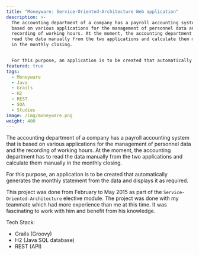 ```yaml
---
title: "Moneyware: Service-Oriented-Architecture Web application"
description: >-
  The accounting department of a company has a payroll accounting system that is
  based on various applications for the management of personnel data and the
  recording of working hours. At the moment, the accounting department has to
  read the data manually from the two applications and calculate them manually
  in the monthly closing.


  For this purpose, an application is to be created that automatically generates the monthly statement from the data and displays it as required.
featured: true
tags:
  - Moneyware
  - Java
  - Grails
  - H2
  - REST
  - SOA
  - Studies
image: /img/moneyware.png
weight: 400
---
```

The accounting department of a company has a payroll accounting system that is based on various applications for the management of personnel data and the recording of working hours. At the moment, the accounting department has to read the data manually from the two applications and calculate them manually in the monthly closing.

For this purpose, an application is to be created that automatically generates the monthly statement from the data and displays it as required.

This project was done from February to May 2015 as part of the `Service-Oriented-Architecture` elective module. The project was done with my teammate which had more experience than me at this time. It was fascinating to work with him and benefit from his knowledge.

Tech Stack:

* Grails (Groovy)
* H2 (Java SQL database)
* REST (API)